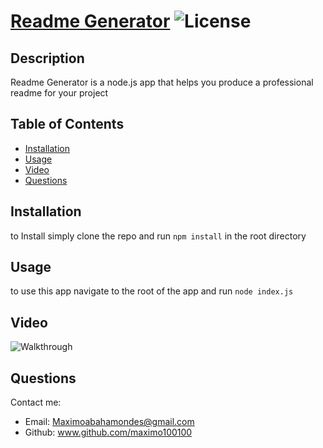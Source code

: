 # [Readme Generator]()  ![License](https://img.shields.io/badge/License-Unlicensed-Blue)

## Description 

Readme Generator is a node.js app that helps you produce a professional readme for your project

## Table of Contents

- [Installation](#installation)
- [Usage](#usage)
- [Video](#video)
- [Questions](#questions)

## Installation

to Install simply clone the repo and run `npm install` in the root directory

## Usage 

to use this app navigate to the root of the app and run `node index.js`

## Video

![Walkthrough](https://github.com/Maximo100100/readme-generator/blob/master/deliverables/Walkthrough.gif)

## Questions

Contact me:

* Email: Maximoabahamondes@gmail.com
* Github: www.github.com/maximo100100
